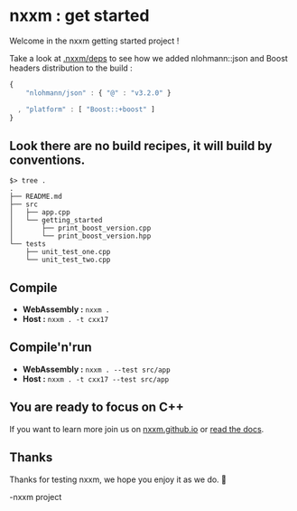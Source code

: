 # nxxm : get started

Welcome in the nxxm getting started project !

Take a look at [.nxxm/deps](.nxxm/deps) to see how we added nlohmann::json and Boost headers distribution to the build : 

```js
{
    "nlohmann/json" : { "@" : "v3.2.0" }

  , "platform" : [ "Boost::+boost" ]
}
```

## Look there are no build recipes, it will build by conventions.

```
$> tree .
.
├── README.md
├── src
│   ├── app.cpp
│   └── getting_started
│       ├── print_boost_version.cpp
│       └── print_boost_version.hpp
└── tests
    ├── unit_test_one.cpp
    └── unit_test_two.cpp
```


## Compile

* **WebAssembly :** `nxxm . `
* **Host :** `nxxm . -t cxx17`

## Compile'n'run

* **WebAssembly :** `nxxm . --test src/app`
* **Host :** `nxxm . -t cxx17 --test src/app`

## You are ready to focus on C++
If you want to learn more join us on  [nxxm.github.io](https://nxxm.github.io)   or [read the docs](https://nxxm-docs.readthedocs.io/en/latest/index.html).

## Thanks
Thanks for testing nxxm, we hope you enjoy it as we do. 🤗

-nxxm project
